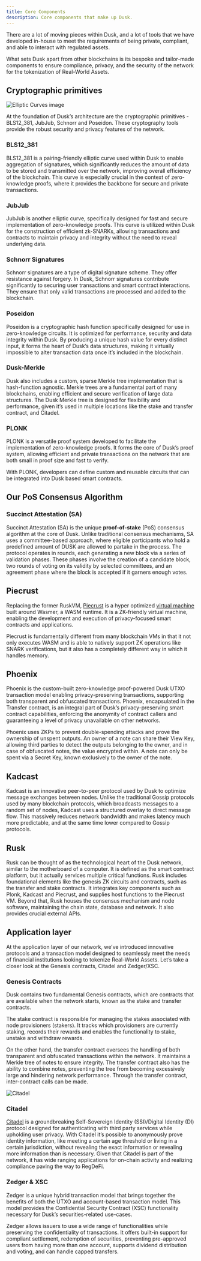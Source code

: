 ```yaml
---
title: Core Components
description: Core components that make up Dusk.
---
```


There are a lot of moving pieces within Dusk, and a lot of tools that we have developed in-house to meet the requirements of being private, compliant, and able to interact with regulated assets.

What sets Dusk apart from other blockchains is its bespoke and tailor-made components to ensure compliance, privacy, and the security of the network for the tokenization of Real-World Assets.

## Cryptographic primitives

![Elliptic Curves image](../../../assets/elliptic_curves.png)

At the foundation of Dusk’s architecture are the cryptographic primitives - BLS12_381, JubJub, Schnorr and Poseidon. These cryptography tools provide the robust security and privacy features of the network.

### BLS12_381

BLS12_381 is a pairing-friendly elliptic curve used within Dusk to enable aggregation of signatures, which significantly reduces the amount of data to be stored and transmitted over the network, improving overall efficiency of the blockchain. This curve is especially crucial in the context of zero-knowledge proofs, where it provides the backbone for secure and private transactions.

### JubJub

JubJub is another elliptic curve, specifically designed for fast and secure implementation of zero-knowledge proofs. This curve is utilized within Dusk for the construction of efficient zk-SNARKs, allowing transactions and contracts to maintain privacy and integrity without the need to reveal underlying data.

### Schnorr Signatures

Schnorr signatures are a type of digital signature scheme. They offer resistance against forgery. In Dusk, Schnorr signatures contribute significantly to securing user transactions and smart contract interactions. They ensure that only valid transactions are processed and added to the blockchain.

### Poseidon

Poseidon is a cryptographic hash function specifically designed for use in zero-knowledge circuits. It is optimized for performance, security and data integrity within Dusk. By producing a unique hash value for every distinct input, it forms the heart of Dusk’s data structures, making it virtually impossible to alter transaction data once it’s included in the blockchain.

### Dusk-Merkle

Dusk also includes a custom, sparse Merkle tree implementation that is hash-function agnostic. Merkle trees are a fundamental part of many blockchains, enabling efficient and secure verification of large data structures. The Dusk Merkle tree is designed for flexibility and performance, given it’s used in multiple locations like the stake and transfer contract, and Citadel. 
 
### PLONK

PLONK is a versatile proof system developed to facilitate the implementation of zero-knowledge proofs. It forms the core of Dusk’s proof system, allowing efficient and private transactions on the network that are both small in proof size and fast to verify. 

With PLONK, developers can define custom and reusable circuits that can be integrated into Dusk based smart contracts. 

## Our PoS Consensus Algorithm

### Succinct Attestation (SA)

Succinct Attestation (SA) is the unique **proof-of-stake** (PoS) consensus algorithm at the core of Dusk. Unlike traditional consensus mechanisms, SA uses a committee-based approach, where eligible participants who hold a predefined amount of DUSK are allowed to partake in the process. The protocol operates in rounds, each generating a new block via a series of validation phases. These phases involve the creation of a candidate block, two rounds of voting on its validity by selected committees, and an agreement phase where the block is accepted if it garners enough votes.

 
## Piecrust

Replacing the former RuskVM, [Piecrust](https://dusk.network/news/piecrust-and-our-transition-to-rust/) is a hyper optimized [virtual machine](https://en.wikipedia.org/wiki/Virtual_machine) built around Wasmer, a WASM runtime. It is a ZK-friendly virtual machine, enabling the development and execution of privacy-focused smart contracts and applications. 

Piecrust is fundamentally different from many blockchain VMs in that it not only executes WASM and is able to natively support ZK operations like SNARK verifications, but it also has a completely different way in which it handles memory.

 
## Phoenix

Phoenix is the custom-built zero-knowledge proof-powered Dusk UTXO transaction model enabling privacy-preserving transactions, supporting both transparent and obfuscated transactions. Phoenix, encapsulated in the Transfer contract, is an integral part of Dusk’s privacy-preserving smart contract capabilities, enforcing the anonymity of contract callers and guaranteeing a level of privacy unavailable on other networks.

Phoenix uses ZKPs to prevent double-spending attacks and prove the ownership of unspent outputs. An owner of a note can share their View Key, allowing third parties to detect the outputs belonging to the owner, and in case of obfuscated notes, the value encrypted within. A note can only be spent via a Secret Key, known exclusively to the owner of the note.
 
## Kadcast

Kadcast is an innovative peer-to-peer protocol used by Dusk to optimize message exchanges between nodes. Unlike the traditional Gossip protocols used by many blockchain protocols, which broadcasts messages to a random set of nodes, Kadcast uses a structured overlay to direct message flow. This massively reduces network bandwidth and makes latency much more predictable, and at the same time lower compared to Gossip protocols.
 
## Rusk

Rusk can be thought of as the technological heart of the Dusk network, similar to the motherboard of a computer. It is defined as the smart contract platform, but it actually services multiple critical functions. Rusk includes foundational elements like the genesis ZK circuits and contracts, such as the transfer and stake contracts. It integrates key components such as Plonk, Kadcast and Piecrust, and supplies host functions to the Piecrust VM. Beyond that, Rusk houses the consensus mechanism and node software, maintaining the chain state, database and network. It also provides crucial external APIs.
 
## Application layer

At the application layer of our network, we’ve introduced innovative protocols and a transaction model designed to seamlessly meet the needs of financial institutions looking to tokenize Real-World Assets. Let’s take a closer look at the Genesis contracts, Citadel and Zedger/XSC.

### Genesis Contracts

Dusk contains two fundamental Genesis contracts, which are contracts that are available when the network starts, known as the stake and transfer contracts. 

The stake contract is responsible for managing the stakes associated with node provisioners (stakers). It tracks which provisioners are currently staking, records their rewards and enables the functionality to stake, unstake and withdraw rewards.

On the other hand, the transfer contract oversees the handling of both transparent and obfuscated transactions within the network. It maintains a Merkle tree of notes to ensure integrity. The transfer contract also has the ability to combine notes, preventing the tree from becoming excessively large and hindering network performance. Through the transfer contract, inter-contract calls can be made.

![Citadel](../../../assets/citadel.gif)

### Citadel

[Citadel](https://press.dusk.network/222353-dusk-network-presents-citadel-zero-knowledge-kyc-solution) is a groundbreaking Self-Sovereign Identity (SSI)/Digital Identity (DI) protocol designed for authenticating with third party services while upholding user privacy. With Citadel it’s possible to anonymously prove identity information, like meeting a certain age threshold or living in a certain jurisdiction, without revealing the exact information or revealing more information than is necessary. Given that Citadel is part of the network, it has wide ranging applications for on-chain activity and realizing compliance paving the way to RegDeFi.

### Zedger & XSC

Zedger is a unique hybrid transaction model that brings together the benefits of both the UTXO and account-based transaction model. This model provides the Confidential Security Contract (XSC) functionality necessary for Dusk’s securities-related use-cases. 

Zedger allows issuers to use a wide range of functionalities while preserving the confidentiality of transactions. It offers built-in support for compliant settlement, redemption of securities, preventing pre-approved users from having more than one account, supports dividend distribution and voting, and can handle capped transfers.